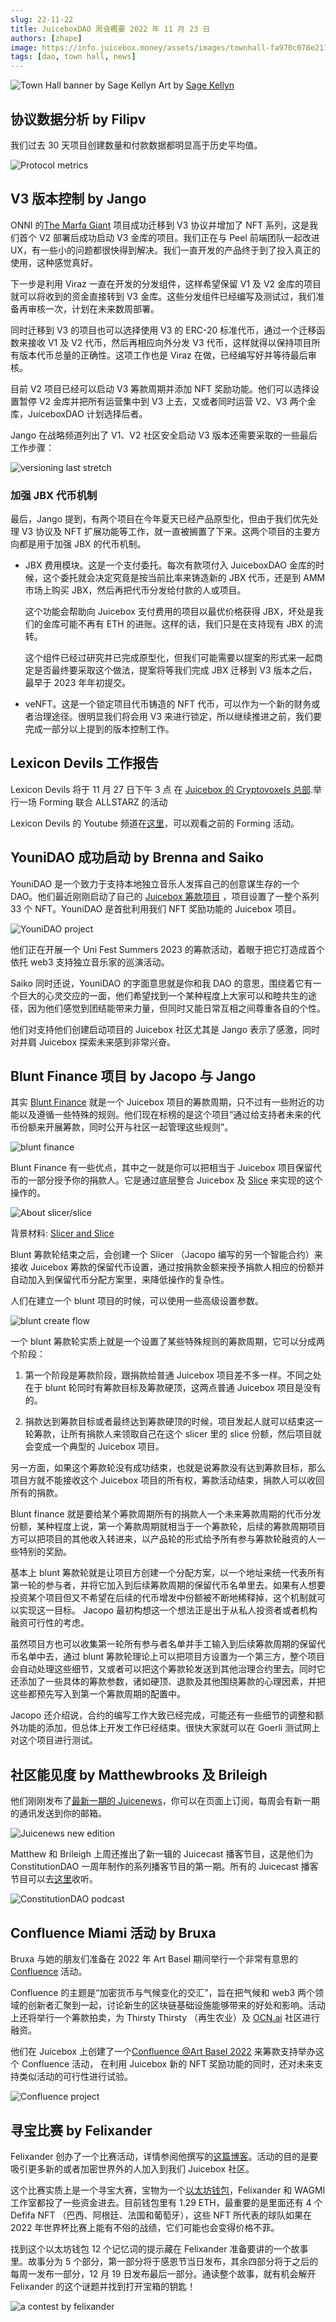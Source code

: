 ```yaml
---
slug: 22-11-22
title: JuiceboxDAO 周会概要 2022 年 11 月 23 日
authors: [zhape]
image: https://info.juicebox.money/assets/images/townhall-fa970c078e21123c4e80993400e638db.webp
tags: [dao, town hall, news]
---
```


![Town Hall banner by Sage Kellyn](townhall.webp) 
Art by [Sage Kellyn](https://twitter.com/SageKellyn)

## 协议数据分析 by Filipv

我们过去 30 天项目创建数量和付款数据都明显高于历史平均值。

![Protocol metrics](protocol_metrics.webp)



## V3 版本控制 by Jango

ONNI 的[The Marfa Giant](https://juicebox.money/@marfagiant) 项目成功迁移到 V3 协议并增加了 NFT 系列，这是我们首个 V2 部署后成功启动 V3 金库的项目。我们正在与 Peel 前端团队一起改进 UX，有一些小的问题都很快得到解决。我们一直开发的产品终于到了投入真正的使用，这种感觉真好。

下一步是利用 Viraz 一直在开发的分发组件，这样希望保留 V1 及 V2 金库的项目就可以将收到的资金直接转到 V3 金库。这些分发组件已经编写及测试过，我们准备再审核一次，计划在未来数周部署。

同时迁移到 V3 的项目也可以选择使用 V3 的 ERC-20 标准代币，通过一个迁移函数来接收 V1 及 V2 代币，然后再相应向外分发 V3 代币，这样就得以保持项目所有版本代币总量的正确性。这项工作也是 Viraz 在做，已经编写好并等待最后审核。

目前 V2 项目已经可以启动 V3 筹款周期并添加 NFT 奖励功能。他们可以选择设置暂停 V2 金库并把所有运营集中到 V3 上去，又或者同时运营 V2、V3 两个金库，JuiceboxDAO 计划选择后者。

Jango 在战略频道列出了 V1、V2 社区安全启动 V3 版本还需要采取的一些最后工作步骤：

![versioning last stretch](version_last_streth.webp)

### 加强 JBX 代币机制

最后，Jango 提到，有两个项目在今年夏天已经产品原型化，但由于我们优先处理 V3 协议及 NFT 扩展功能等工作，就一直被搁置了下来。这两个项目的主要方向都是用于加强 JBX 的代币机制。

- JBX 费用模块。这是一个支付委托。每次有款项付入 JuiceboxDAO 金库的时候，这个委托就会决定究竟是按当前比率来铸造新的 JBX 代币，还是到 AMM 市场上购买 JBX，然后再把代币分发给付款的人或项目。

  这个功能会帮助向 Juicebox 支付费用的项目以最优价格获得 JBX，坏处是我们的金库可能不再有 ETH 的进账。这样的话，我们只是在支持现有 JBX 的流转。

  这个组件已经过研究并已完成原型化，但我们可能需要以提案的形式来一起商定是否最终要采取这个做法，提案将等我们完成 JBX 迁移到 V3 版本之后，最早于 2023 年年初提交。

- veNFT。这是一个锁定项目代币铸造的 NFT 代币，可以作为一个新的财务或者治理途径。很明显我们将会用 V3 来进行锁定，所以继续推进之前，我们要完成一部分以上提到的版本控制工作。

    

##  Lexicon Devils 工作报告

Lexicon Devils 将于 11 月 27 日下午 3 点 在 [Juicebox 的 Cryptovoxels 总部](http://juicebox.lexicondevils.xyz/).举行一场 Forming 联合 ALLSTARZ 的活动

Lexicon Devils 的 Youtube 频道在[这里](https://www.youtube.com/channel/UCdVQneduBYdjgHngd5zR79A)，可以观看之前的 Forming 活动。



## YouniDAO 成功启动 by Brenna and Saiko

YouniDAO 是一个致力于支持本地独立音乐人发挥自己的创意谋生存的一个 DAO。他们最近刚刚启动了自己的 [Juicebox 筹款项目](https://juicebox.money/@younidao) ，项目设置了一整个系列 33 个 NFT。YouniDAO 是首批利用我们 NFT 奖励功能的 Juicebox 项目。

![YouniDAO project](younidao_NFT.webp)

他们正在开展一个 Uni Fest Summers 2023 的筹款活动，着眼于把它打造成首个依托 web3 支持独立音乐家的巡演活动。

Saiko 同时还说，YouniDAO 的字面意思就是你和我 DAO 的意思，围绕着它有一个巨大的心灵交应的一面，他们希望找到一个某种程度上大家可以和睦共生的途径，因为他们感觉到团结能带来力量，但同时又能日常互相之间尊重各自的个性。

他们对支持他们创建启动项目的 Juicebox 社区尤其是 Jango 表示了感激，同时对并肩 Juicebox 探索未来感到非常兴奋。

## Blunt Finance 项目 by Jacopo 与 Jango

其实 [Blunt Finance](https://blunt.finance/) 就是一个 Juicebox 项目的筹款周期，只不过有一些附近的功能以及遵循一些特殊的规则。他们现在标榜的是这个项目“通过给支持者未来的代币份额来开展筹款，同时公开与社区一起管理这些规则”。



![blunt finance](blunt_frontpage.webp)

Blunt Finance 有一些优点，其中之一就是你可以把相当于 Juicebox 项目保留代币的一部分授予你的捐款人。它是通过底层整合 Juicebox 及  [Slice](https://slice.so/) 来实现的这个操作的。

![About slicer/slice](slicer_slice.webp)

<p class="subtitle">背景材料: <a href="https://slice.so/">Slicer and Slice</a></p>

Blunt 筹款轮结束之后，会创建一个 Slicer （Jacopo 编写的另一个智能合约）来接收 Juicebox 筹款的保留代币设置，通过按捐款金额来授予捐款人相应的份额并自动加入到保留代币分配方案里，来降低操作的复杂性。

人们在建立一个 blunt 项目的时候，可以使用一些高级设置参数。

![blunt create flow](blunt_createpage.webp)

一个 blunt 筹款轮实质上就是一个设置了某些特殊规则的筹款周期，它可以分成两个阶段：

1. 第一个阶段是筹款阶段，跟捐款给普通 Juicebox 项目差不多一样。不同之处在于 blunt 轮同时有筹款目标及筹款硬顶，这两点普通 Juicebox 项目是没有的。
   
1.  捐款达到筹款目标或者最终达到筹款硬顶的时候，项目发起人就可以结束这一轮筹款，让所有捐款人来领取自己在这个 slicer 里的 slice 份额，然后项目就会变成一个典型的 Juicebox 项目。
   

另一方面，如果这个筹款轮没有成功结束，也就是说筹款没有达到筹款目标，那么项目方就不能接收这个 Juicebox 项目的所有权，筹款活动结束，捐款人可以收回所有的捐款。

Blunt finance 就是要给某个筹款周期所有的捐款人一个未来筹款周期的代币分发份额，某种程度上说，第一个筹款周期就相当于一个筹款轮，后续的筹款周期项目方可以把项目的其他收入转进来，以产品轮的形式给予所有参与筹款轮融资的人一些特别的奖励。

基本上 blunt 筹款轮就是让项目方创建一个分配方案，以一个地址来统一代表所有第一轮的参与者，并将它加入到后续筹款周期的保留代币名单里去。如果有人想要投资某个项目但又不希望在后续的代币增发中份额被不断地稀释掉，这个机制就可以实现这一目标。 Jacopo 最初构想这一个想法正是出于从私人投资者或者机构融资可行性的考虑。

虽然项目方也可以收集第一轮所有参与者名单并手工输入到后续筹款周期的保留代币名单中去，通过 blunt 筹款轮理论上可以把项目方设置为一个第三方，整个项目会自动处理这些细节，又或者可以把这个筹款轮发送到其他治理合约里去。同时它还添加了一些具体的筹款参数，诸如硬顶、退款及其他围绕筹款的心理因素，并把这些都预先写入到第一个筹款周期的配置中。

Jacopo 还介绍说，合约的编写工作大致已经完成，可能还有一些细节的调整和额外功能的添加，但总体上开发工作已经结束。很快大家就可以在 Goerli 测试网上对这个项目进行测试。



## 社区能见度 by Matthewbrooks 及 Brileigh

他们刚刚发布了[最新一期的 Juicenews](https://juicenews.beehiiv.com/p/juicenews-nov-22)，你可以在页面上订阅，每周会有新一期的通讯发送到你的邮箱。

![Juicenews new edition](juicenews.webp)

Matthew 和 Brileigh 上周还推出了新一辑的 Juicecast 播客节目，这是他们为 ConstitutionDAO 一周年制作的系列播客节目的第一期。所有的 Juicecast 播客节目可以去[这里](https://anchor.fm/thejuicecast)收听。

![ConstitutionDAO podcast](CDAO_podcast.webp)

## Confluence Miami 活动 by Bruxa

Bruxa 与她的朋友们准备在 2022 年 Art Basel 期间举行一个非常有意思的 [Confluence](https://www.confluencetalks.xyz/) 活动。

Confluence 的主题是“加密货币与气候变化的交汇”，旨在把气候和 web3 两个领域的创新者汇聚到一起，讨论新生的区块链基础设施能够带来的好处和影响。活动上还将举行一个筹款拍卖，为 Thirsty Thirsty （再生农业）及 [OCN.ai](http://ocn.ai/) 社区进行融资。

他们在 Juicebox 上创建了一个[Confluence @Art Basel 2022](https://juicebox.money/v2/p/315) 来筹款支持举办这个 Confluence 活动， 在利用 Juicebox 新的 NFT 奖励功能的同时，还对未来支持类似活动的可行性进行试验。

![Confluence project](confluence_nft.webp)

## 寻宝比赛  by Felixander

Felixander 创办了一个比赛活动，详情参阅他撰写的[这篇博客](https://info.juicebox.money/blog/the-contest-part-1/)。活动的目的是要吸引更多新的或者加密世界外的人加入到我们 Juicebox 社区。

这个比赛实质上是一个寻宝大赛，宝物为一个[以太坊钱包](https://etherscan.io/address/0xf9d30330af73687cda29dfe51479d0eaa05a30fe)，Felixander 和 WAGMI 工作室都投了一些资金进去。目前钱包里有 1.29 ETH，最重要的是里面还有 4 个 Defifa NFT （巴西、阿根廷、法国和葡萄牙），这些 NFT 所代表的球队如果在 2022 年世界杯比赛上能有不俗的战绩，它们可能也会变得价格不菲。

找到这个以太坊钱包 12 个记忆词的提示藏在 Felixander 准备要讲的一个故事里。故事分为 5 个部分，第一部分将于感恩节当日发布，其余四部分将于之后的每周一发布一部分，12 月 19 日发布最后一部分。通读整个故事，就有机会解开 Felixander 的这个谜题并找到打开宝箱的钥匙！

![a contest by felixander](contest_felix.webp)
